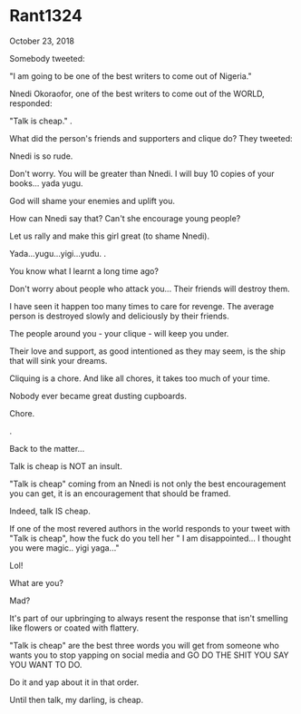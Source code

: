 # Rant1324


October 23, 2018

Somebody tweeted:

"I am going to be one of the best writers to come out of Nigeria."

Nnedi Okoraofor, one of the best writers to come out of the WORLD, responded:

"Talk is cheap."
.

What did the person's friends and supporters and clique do? They tweeted:

Nnedi is so rude.

Don't worry. You will be greater than Nnedi. I will buy 10 copies of your books... yada yugu.

God will shame your enemies and uplift you.

How can Nnedi say that? Can't she encourage young people?

Let us rally and make this girl great (to shame Nnedi).

Yada...yugu...yigi...yudu.
.

You know what I learnt a long time ago?

Don't worry about people who attack you... Their friends will destroy them.

I have seen it happen too many times to care for revenge. The average person is destroyed slowly and deliciously by their friends.

The people around you - your clique - will keep you under.

Their love and support, as good intentioned as they may seem, is the ship that will sink your dreams.

Cliquing is a chore. And like all chores, it takes too much of your time.

Nobody ever became great dusting cupboards.

Chore.

.

Back to the matter...

Talk is cheap is NOT an insult.

"Talk is cheap" coming from an Nnedi is not only the best encouragement you can get, it is an encouragement that should be framed.

Indeed, talk IS cheap.

If one of the most revered authors in the world responds to your tweet with "Talk is cheap", how the fuck do you tell her " I am disappointed... I thought you were magic.. yigi yaga..."  

Lol! 

What are you?

Mad?

It's part of our upbringing to always resent the response that isn't smelling like flowers or coated with flattery.

"Talk is cheap" are the best three words you will get from someone who wants you to stop yapping on social media and GO DO THE SHIT YOU SAY YOU WANT TO DO.

Do it and yap about it in that order.

Until then talk, my darling, is cheap.